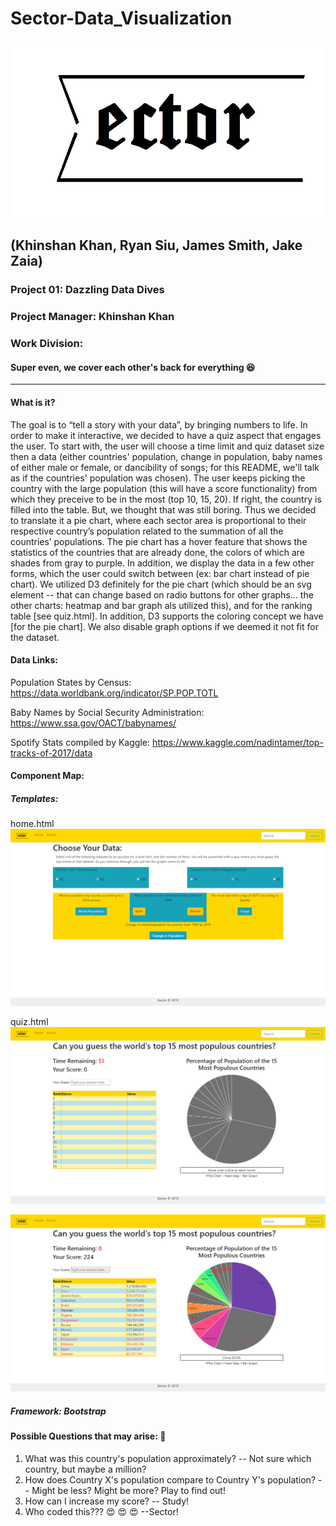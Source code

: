 # Sector-Data_Visualization

![Alt text](_imgs/sector_temp.png?raw=true)<!-- .element height="50%" width="50%" -->
## **(Khinshan Khan, Ryan Siu, James Smith, Jake Zaia)**

### **Project 01:** Dazzling Data Dives

### **Project Manager:** Khinshan Khan

### **Work Division:** 
#### Super even, we cover each other's back for everything :satisfied:

---

#### **What is it?**

The goal is to “tell a story with your data”, by bringing numbers to life. In order to make it interactive, we decided to have a quiz aspect that engages the user. To start with, the user will choose a time limit and quiz dataset size then a data (either countries' population, change in population, baby names of either male or female, or dancibility of songs; for this README, we'll talk as if the countries' population was chosen). The user keeps picking the country with the large population (this will have a score functionality) from which they preceive to be in the most (top 10, 15, 20). If right, the country is filled into the table. But, we thought that was still boring. Thus we decided to translate it a pie chart, where each sector area is proportional to their respective country’s population related to the summation of all the countries’ populations. The pie chart has a hover feature that shows the statistics of the countries that are already done, the colors of which are shades from gray to purple. In addition, we display the data in a few other forms, which the user could switch between (ex: bar chart instead of pie chart). We utilized D3 definitely for the pie chart (which should be an svg element -- that can change based on radio buttons for other graphs... the other charts: heatmap and bar graph als utilized this), and for the ranking table [see quiz.html]. In addition, D3 supports the coloring concept we have [for the pie chart]. We also disable graph options if we deemed it not fit for the dataset.

#### **Data Links:**
Population States by Census:
https://data.worldbank.org/indicator/SP.POP.TOTL

Baby Names by Social Security Administration:
https://www.ssa.gov/OACT/babynames/

Spotify Stats compiled by Kaggle:
https://www.kaggle.com/nadintamer/top-tracks-of-2017/data

#### **Component Map:**
##### **Templates:**

home.html
![Alt text](_imgs/home_final.png?raw=true)<!-- .element height="50%" width="50%" -->

quiz.html
![Alt text](_imgs/quiz1.png?raw=true)<!-- .element height="50%" width="50%" -->

![Alt text](_imgs/quiz2.png?raw=true)<!-- .element height="50%" width="50%" -->

##### **Framework:** Bootstrap

#### **Possible Questions that may arise:** :thought_balloon:
1. What was this country's population approximately?  -- Not sure which country, but maybe a million?
2. How does Country X's population compare to Country Y's population? -- Might be less? Might be more? Play to find out!
3. How can I increase my score? -- Study!
4. Who coded this??? :heart_eyes: :heart_eyes: :heart_eyes:  --Sector!
